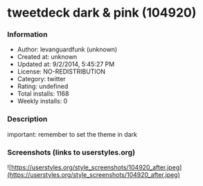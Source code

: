 # tweetdeck dark & pink (104920)

### Information
- Author: levanguardfunk (unknown)
- Created at: unknown
- Updated at: 9/2/2014, 5:45:27 PM
- License: NO-REDISTRIBUTION
- Category: twitter
- Rating: undefined
- Total installs: 1168
- Weekly installs: 0


### Description
important: remember to set the theme in dark


### Screenshots (links to userstyles.org)
![https://userstyles.org/style_screenshots/104920_after.jpeg](https://userstyles.org/style_screenshots/104920_after.jpeg)


